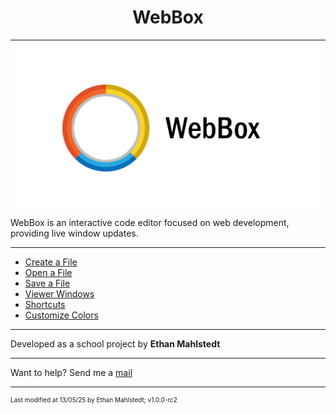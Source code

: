 <h1 align="center">WebBox</h1>

---

![WebBox Logo](./resources/banner/banner.png)

WebBox is an interactive code editor focused on web development, providing live window updates.

---

- [Create a File](./docs/CreateFile.md)
- [Open a File](./docs/OpenFile.md)
- [Save a File](./docs/SaveFile.md)
- [Viewer Windows](./docs/ViewerWindows.md)
- [Shortcuts](./docs/Shortcuts.md)
- [Customize Colors](./docs/CustomColors.md)

---

Developed as a school project by **Ethan Mahlstedt**

---

Want to help? Send me a [mail](mailto:ethan.mahlstedt@hotmail.com)

---

<p style="font-size: 10px">Last modified at 13/05/25 by Ethan Mahlstedt; v1.0.0-rc2 </p>
